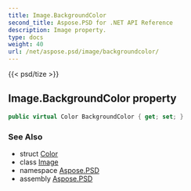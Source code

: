 ```yaml
---
title: Image.BackgroundColor
second_title: Aspose.PSD for .NET API Reference
description: Image property. 
type: docs
weight: 40
url: /net/aspose.psd/image/backgroundcolor/
---
```

{{< psd/tize >}}
## Image.BackgroundColor property

```csharp
public virtual Color BackgroundColor { get; set; }
```

### See Also

* struct [Color](../../color/)
* class [Image](../)
* namespace [Aspose.PSD](../../image/)
* assembly [Aspose.PSD](../../../)


